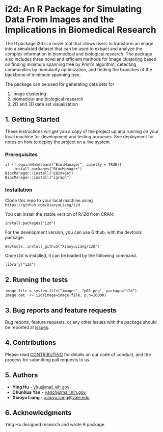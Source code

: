 # i2d: An R Package for Simulating Data From Images and the Implications in Biomedical Research

The R package i2d is a novel tool that allows users to transform an image into a simulated dataset that can be used to extract and analyze the complex information in biomedical and biological research. The package also includes three novel and efficient methods for image clustering based on finding minimum spanning tree by Prim's algorithm, detecting communities by modularity optimization, and finding the branches of the backbone of minimum spanning tree.

The package can be used for generating data sets for

1. image clustering
2. biomedical and biological research
3. 2D and 3D data set visualization


## 1. Getting Started

These instructions will get you a copy of the project up and running on your local machine for development and testing purposes. See deployment for notes on how to deploy the project on a live system.

### Prerequisites
```
if (!requireNamespace("BiocManager", quietly = TRUE))
    install.packages("BiocManager")
BiocManager::install("EBImage")
BiocManager::install("igraph")
```

### Installation
Clone this repo to your local machine using `https://github.com/XiaoyuLiang/i2d`

You can install the stable version of R/i2d from CRAN:
```
install.packages("i2d")
```
For the development version, you can use Github, with the devtools package:
```
devtools::install_github("XiaoyuLiang/i2d")
```
Once i2d is installed, it can be loaded by the following command.
```
library("i2d")
```

## 2. Running the tests
```
image.file = system.file("images", "p01.png", package="i2d")
image.dat  <- i2d(image=image.file, p.n=10000)
```

## 3. Bug reports and feature requests
Bug reports, feature requests, or any other issues with the package should be reported at [issues](https://github.com/XiaoyuLiang/i2d/issues).

## 4. Contributions
Please read [CONTRIBUTING](https://github.com/XiaoyuLiang/i2d/blob/master/CONTRIBUTING.md) for details on our code of conduct, and the process for submitting pull requests to us.

## 5. Authors
* **Ying Hu** - yhu@mail.nih.gov
* **Chunhua Yan** - yanch@mail.nih.gov
* **Xiaoyu Liang** - xiaoyu.liang@yale.edu

## 6. Acknowledgments
Ying Hu designed research and wrote R package.
